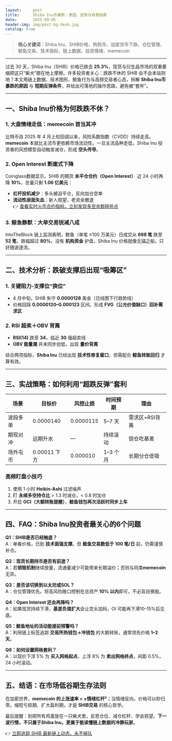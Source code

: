 ```yaml
---
layout:     post
title:      Shiba Inu币暴跌：原因、走势与自救指南
date:       2025-09-05
header-img: img/post-bg-desk.jpg
catalog: true
---
```


> **核心关键词**：Shiba Inu、SHIB价格、狗狗币、加密货币下跌、仓位管理、鲸鱼交易、技术指标、链上数据、投资情绪、memecoin

---

过去 30 天，Shiba Inu（SHIB）价格已跌去 **25.3%**，现货与衍生品市场的双重萎缩把这只“柴犬”摁在地上摩擦。许多投资者关心：跌跌不休的 SHIB 会不会本站则地？本文用链上数据、技术图形、鲸鱼行为与高频交易者心态，拆解 **Shiba Inu币暴跌的原因** 与 **短期反弹条件**，并给出可落地的操作思路，避免被“套牢”。

---

## 一、Shiba Inu价格为何跌跌不休？

### 1. 大盘情绪走低：memecoin 首当其冲  
比特币自 2025 年 4 月上旬回调以来，风险系数指数（CVDD）持续走高。**memecoin** 本就比主流币更依赖市场流动性，一旦主流品种走低，Shiba Inu 投资者的风控模型自动触发减仓，形成 **空头传导**。

### 2. Open Interest 断崖式下降  
Coinglass数据显示，SHIB 的期货 **未平仓合约（Open Interest）** 近 24 小时再降 **10%**，总量只剩 **1.06 亿美元**：

- **杠杆投机减少**：多头被迫平仓，反向加仓空单  
- **流动性层面失血**：新人观望、老资金撤退  
👉 [查看实时火币合约指标，立刻发现多空余额转折点](https://okxdog.com/)

### 3. 鲸鱼静默：大单交易锐减八成  
IntoTheBlock 链上监测表明，鲸鱼（单笔 ≥100 万美元）日成交从 **698 笔** 跌至 **52 笔**，跌幅超过 **80%**。没有 **机构资金** 护盘，Shiba Inu 价格就像无锚之船，只好随波逐流。

---

## 二、技术分析：跌破支撑后出现“吸筹区”

### 1. 关键阻力-支撑位“换位”  
- 4 月中旬，SHIB 失守 **0.0000128** 美金（日线图下行趋势线）  
- 价格回踩 **0.0000120–0.000123** 区间，形成 **FVG（公允价值缺口）回补需求区**  

### 2. RSI 超卖＋OBV 背离  
- **RSI(14)** 跌至 **34**，临近 **30** 强超卖线  
- **OBV 能量潮** 并未同步创低，出现 **量价背离**  

综合两项指标，**Shiba Inu** 已经出现 **技术性修复窗口**，但需配合 **鲸鱼转账回归** 才算有效。

---

## 三、实战策略：如何利用“超跌反弹”套利

| 场景 | 目标价 | 风控止损 | 时间预期 | 理由 |
|---|---|---|---|---|
| 波段多单 | 0.0000140 | 0.0000115 | 5–7 天 | 需求区+RSI背离 |
| 期现对冲 | 远期升水 | — | 持续滚动 | 锁仓吃基差 |
| 场外屯币 | 0.00011 下方 | 0.000010 | 1–3 个月 | 长期分仓低吸 |

### 高频盯盘小技巧  
1. 使用 1 小时 **Heikin-Ashi** 过滤噪声  
2. 盯 **永续多空持仓比** > 1.3 时减仓，< 0.8 时加仓  
3. 开启 **OCI（大额转账提醒）**，**鲸鱼钱包再次活跃时同步上车**

---

## 四、FAQ：Shiba Inu投资者最关心的6个问题

**Q1：SHIB是否已经触底？**  
A：单看价格，已到 **技术面强支撑**。但 **鲸鱼交易数低于 100 笔/日** 前，仍需谨慎补仓。

**Q2：现货长期持币是否有前途？**  
A：若**销毁机制**继续放量，流通量减少可能带来长期溢价；否则与同类**memecoin**无异。

**Q3：是否该切换到以太坊或SOL？**  
A：仓位管理优先。将高风险敞口控制在总资产 **10% 以内**即可，不必盲目换股。

**Q4：Open Interest 还会再降吗？**  
A：如果现货持续下滑，**基差负值扩大**会让空头加码，OI 可能再下滑10–15%后见底。

**Q5：鲸鱼地址的活动能提前预警吗？**  
A：利用链上标签追踪 **交易所热钱包→冷钱包** 的大额转账，通常领先价格 **1–2 天**。

**Q6：如何设置网格套利？**  
A：以现价下浮 5% 为 **买入网格起点**，上浮 8% 为 **卖出网格终点**，间距 0.5%，24 小时滚动。

---

## 五、结语：在市场低谷期生存法则

在加密世界，**memecoin 的上涨速率 = ±情绪杠杆²**；当情绪反向，价格可以秒归零。缩短亏损期、扩大盈利期，才是 **SHIB交易** 的核心哲学。 

最后提醒：别把所有鸡蛋放在一只柴犬里，反思仓位、减仓杠杆、学会观望。**下一波行情，不只属于Shiba Inu，更属于能读懂链上数据的冷静玩家**。

👉 [立即追踪 SHIB 最新链上动态，永不掉队](https://okxdog.com/)